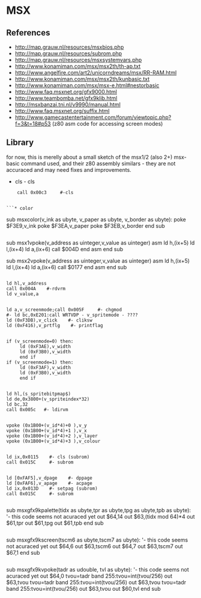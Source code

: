 # MSX

## References 
* http://map.grauw.nl/resources/msxbios.php
* http://map.grauw.nl/resources/subrom.php
* http://map.grauw.nl/resources/msxsystemvars.php
* http://www.konamiman.com/msx/msx2th/th-ap.txt
* http://www.angelfire.com/art2/unicorndreams/msx/RR-RAM.html
* http://www.konamiman.com/msx/msx2th/kunbasic.txt
* http://www.konamiman.com/msx/msx-e.html#nestorbasic
* http://www.faq.msxnet.org/gfx9000.html
* http://www.teambomba.net/gfx9klib.html
* http://msxbanzai.tni.nl/v9990/manual.html
* http://www.faq.msxnet.org/suffix.html
* http://www.gamecastentertainment.com/forum/viewtopic.php?f=3&t=18#p53 (z80 asm code for accessing screen modes)

## Library 

for now, this is merelly about a small sketch of the msx1/2 (also 2+) msx-basic command used, and their z80 assembly similars - they are not accuraced and may need fixes and improvements.

* cls   - cls
```
    call 0x00c3     #-cls


```* color

```
  sub msxcolor(v_ink as ubyte, v_paper as ubyte, v_border as ubyte):
  poke $F3E9,v_ink
  poke $F3EA,v_paper
  poke $F3EB,v_border
  end sub


```* vpoke

```
  sub msx1vpoke(v_address as uinteger,v_value as uinteger)
  asm
  ld h,(ix+5)
  ld l,(ix+4)
  ld a,(ix+6)
  call $004D
  end asm
  end sub

  sub msx2vpoke(v_address as uinteger,v_value as uinteger)
  asm
  ld h,(ix+5)
  ld l,(ix+4)
  ld a,(ix+6)
  call $0177
  end asm
  end sub


```* vpeek -    v_value= vpeek (v_address)
```
    ld hl,v_address
    call 0x004A    #-rdvrm
    ld v_value,a


```* screen -   screen v_screenmode,v_spritemode,v_click,v_printflag,v_?,v_?,v_?,v_?,v_?,v_?
```
    ld a,v_screenmode;call 0x005F     #- chgmod
    #- ld bc,0xE201:call WRTVDP - v_spritemode - ????
    ld (0xF3DB),v_click    #- cliksw
    ld (0xF416),v_prtflg    #- printflag


```* width -    width v_width
```
    if (v_screenmode=0) then:
         ld (0xF3AE),v_width
         ld (0xF3B0),v_width
         end if
    if (v_screenmode=1) then:
         ld (0xF3AF),v_width
         ld (0xF3B0),v_width
         end if


```* sprite$ -    sprite$(v_spriteindex)=s_spritebitpmap$
```
    ld hl,(s_spritebitpmap$)
    ld de,0x3800+(v_spriteindex*32)
    ld bc,32
    call 0x005c   #- ldirvm


```* putsprite -    putsprite(v_id,v_x,v_y,v_layer,v_colour) - i don't know how to put sprites in screens 5 to 12
```
    vpoke (0x1B00+(v_id*4)+0 ),v_y
    vpoke (0x1B00+(v_id*4)+1 ),v_x
    vpoke (0x1B00+(v_id*4)+2 ),v_layer
    vpoke (0x1B00+(v_id*4)+3 ),v_colour


```* cls (msx2)   - cls
```
    ld ix,0x0115    #- cls (subrom)
    call 0x015C     #- subrom


```* setpage (msx2) -    setpage v_dpage,v_apage (?)
```
    ld [0xFAF5],v_dpage    #- dppage
    ld [0xFAF6],v_apage    #- acpage
    ld ix,0x013D    #- setpag (subrom)
    call 0x015C     #- subrom


```* palette (gfx9000)
```
  sub msxgfx9kpalette(tidx as ubyte,tpr as ubyte,tpg as ubyte,tpb as ubyte):
  '- this code seems not acuraced yet
  out $64,14
  out $63,(tidx mod 64)*4
  out $61,tpr
  out $61,tpg
  out $61,tpb
  end sub


```* screen (gfx9000)
```
  sub msxgfx9kscreen(tscm6 as ubyte,tscm7 as ubyte):
  '- this code seems not acuraced yet
  out $64,6
  out $63,tscm6
  out $64,7
  out $63,tscm7
  out $67,1
  end sub


```* vpoke (gfx9000)
```
  sub msxgfx9kvpoke(tadr as udouble, tvl as ubyte):
  '- this code seems not acuraced yet
  out $64,0
  tvou=tadr band 255:tvou=int(tvou/256)
  out $63,tvou
  tvou=tadr band 255:tvou=int(tvou/256)
  out $63,tvou
  tvou=tadr band 255:tvou=int(tvou/256)
  out $63,tvou
  out $60,tvl
  end sub


